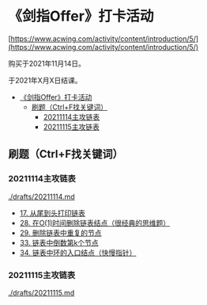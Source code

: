 # 《剑指Offer》打卡活动

[https://www.acwing.com/activity/content/introduction/5/](https://www.acwing.com/activity/content/introduction/5/)

购买于2021年11月14日。

于2021年X月X日结课。

<!-- @import "[TOC]" {cmd="toc" depthFrom=1 depthTo=6 orderedList=false} -->

<!-- code_chunk_output -->

- [《剑指Offer》打卡活动](#剑指offer打卡活动)
  - [刷题（Ctrl+F找关键词）](#刷题ctrlf找关键词)
    - [20211114主攻链表](#20211114主攻链表)
    - [20211115主攻链表](#20211115主攻链表)

<!-- /code_chunk_output -->

## 刷题（Ctrl+F找关键词）

### 20211114主攻链表
[./drafts/20211114.md](./drafts/20211114.md)

- [17. 从尾到头打印链表](./drafts/20211114.md#17-从尾到头打印链表)
- [28. 在O(1)时间删除链表结点（很经典的思维题）](./drafts/20211114.md#28-在o1时间删除链表结点很经典的思维题)
- [29. 删除链表中重复的节点](./drafts/20211114.md#29-删除链表中重复的节点)
- [33. 链表中倒数第k个节点](./drafts/20211114.md#33-链表中倒数第k个节点)
- [34. 链表中环的入口结点（快慢指针）](./drafts/20211114.md#34-链表中环的入口结点快慢指针)

### 20211115主攻链表
[./drafts/20211115.md](./drafts/20211115.md)


